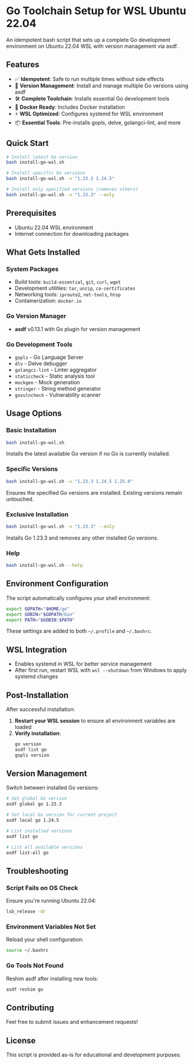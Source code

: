# Go Toolchain Setup for WSL Ubuntu 22.04

An idempotent bash script that sets up a complete Go development environment on Ubuntu 22.04 WSL with version management via asdf.

## Features

- ✅ **Idempotent**: Safe to run multiple times without side effects
- 🔄 **Version Management**: Install and manage multiple Go versions using asdf
- 🛠️ **Complete Toolchain**: Installs essential Go development tools
- 🐳 **Docker Ready**: Includes Docker installation
- ⚡ **WSL Optimized**: Configures systemd for WSL environment
- 📦 **Essential Tools**: Pre-installs gopls, delve, golangci-lint, and more

## Quick Start

```bash
# Install latest Go version
bash install-go-wsl.sh

# Install specific Go versions
bash install-go-wsl.sh -v "1.23.3 1.24.5"

# Install only specified versions (removes others)
bash install-go-wsl.sh -v "1.23.3" --only
```

## Prerequisites

- Ubuntu 22.04 WSL environment
- Internet connection for downloading packages

## What Gets Installed

### System Packages
- Build tools: `build-essential`, `git`, `curl`, `wget`
- Development utilities: `tar`, `unzip`, `ca-certificates`
- Networking tools: `iproute2`, `net-tools`, `htop`
- Containerization: `docker.io`

### Go Version Manager
- **asdf** v0.13.1 with Go plugin for version management

### Go Development Tools
- `gopls` - Go Language Server
- `dlv` - Delve debugger
- `golangci-lint` - Linter aggregator
- `staticcheck` - Static analysis tool
- `mockgen` - Mock generation
- `stringer` - String method generator
- `govulncheck` - Vulnerability scanner

## Usage Options

### Basic Installation
```bash
bash install-go-wsl.sh
```
Installs the latest available Go version if no Go is currently installed.

### Specific Versions
```bash
bash install-go-wsl.sh -v "1.23.3 1.24.5 1.25.0"
```
Ensures the specified Go versions are installed. Existing versions remain untouched.

### Exclusive Installation
```bash
bash install-go-wsl.sh -v "1.23.3" --only
```
Installs Go 1.23.3 and removes any other installed Go versions.

### Help
```bash
bash install-go-wsl.sh --help
```

## Environment Configuration

The script automatically configures your shell environment:

```bash
export GOPATH="$HOME/go"
export GOBIN="$GOPATH/bin"
export PATH="$GOBIN:$PATH"
```

These settings are added to both `~/.profile` and `~/.bashrc`.

## WSL Integration

- Enables systemd in WSL for better service management
- After first run, restart WSL with `wsl --shutdown` from Windows to apply systemd changes

## Post-Installation

After successful installation:

1. **Restart your WSL session** to ensure all environment variables are loaded
2. **Verify installation**:
   ```bash
   go version
   asdf list go
   gopls version
   ```

## Version Management

Switch between installed Go versions:
```bash
# Set global Go version
asdf global go 1.23.3

# Set local Go version for current project
asdf local go 1.24.5

# List installed versions
asdf list go

# List all available versions
asdf list-all go
```

## Troubleshooting

### Script Fails on OS Check
Ensure you're running Ubuntu 22.04:
```bash
lsb_release -dr
```

### Environment Variables Not Set
Reload your shell configuration:
```bash
source ~/.bashrc
```

### Go Tools Not Found
Reshim asdf after installing new tools:
```bash
asdf reshim go
```

## Contributing

Feel free to submit issues and enhancement requests!

## License

This script is provided as-is for educational and development purposes.